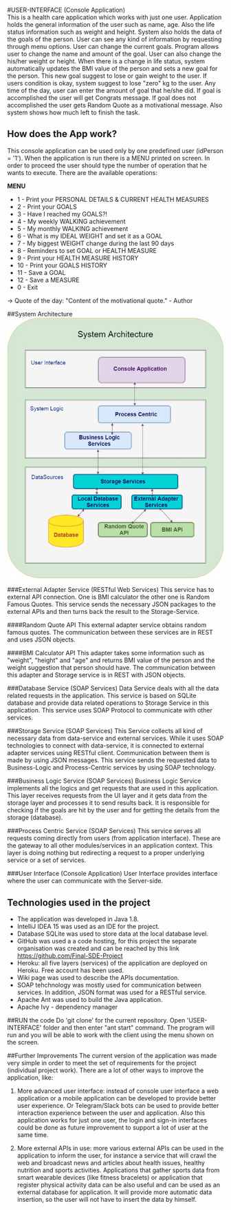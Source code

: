 ﻿#USER-INTERFACE (Console Application)     
This is a health care application which works with just one user. Application holds the general information of the user such as name, age. Also the life status information such as weight and height. System also holds the data of the goals of the person. User can see any kind of information by requesting through menu options. User can change the current goals. Program allows user to change the name and amount of the goal. User can also change the his/her weight or height. When there is a change in life status, system automatically updates the BMI value of the person and sets a new goal for the person. This new goal suggest to lose or gain weight to the user. If users condition is okay, system suggest to lose "zero" kg to the user. Any time of the day, user can enter the amount of goal that he/she did. If goal is accomplished the user will get Congrats message. If goal does not accomplished the user gets Random Quote as a motivational message. Also system shows how much left to finish the task.

## How does the App work?

This console application can be used only by one predefined user (idPerson = '1'). 
When the application is run there is a MENU printed on screen. In order to proceed the user should type the number of operation that he wants to execute. There are the available operations:

 **MENU**
     
* 1 - Print your PERSONAL DETAILS & CURRENT HEALTH MEASURES
* 2 - Print your GOALS
* 3 - Have I reached my GOALS?!
* 4 - My weekly WALKING achievement
* 5 - My monthly WALKING achievement
* 6 - What is my IDEAL WEIGHT and set it as a GOAL
* 7 - My biggest WEIGHT change during the last 90 days
* 8 - Reminders to set GOAL or HEALTH MEASURE
* 9 - Print your HEALTH MEASURE HISTORY
* 10 - Print your GOALS HISTORY
* 11 - Save a GOAL
* 12 - Save a MEASURE
* 0 - Exit

-> Quote of the day: "Content of the motivational quote." - Author

##System Architecture
![alt tag](https://github.com/Final-SDE-Project/USER-INTERFACE/blob/master/Architecture.png)

###External Adapter Service (RESTful Web Services)
This service has to external API connection. One is BMI calculator the other one is Random Famous Quotes. This service sends the necessary JSON packages to the external APIs and then turns back the result to the Storage-Service.

####Random Quote API
This external adapter service obtains random famous quotes. The communication between these services are in REST and uses JSON objects.

####BMI Calculator API
This adapter takes some information such as "weight", "height" and "age" and returns BMI value of the person and the weight suggestion that person should have. The communication between this adapter and Storage service is in REST with JSON objects.

###Database Service (SOAP Services)
Data Service deals with all the data related requests in the application. This service is based on SQLite database and provide data related operations to Storage Service in this application. This service uses SOAP Protocol to communicate with other services.

###Storage Service (SOAP Services)
This Service collects all kind of necessary data from data-service and external services. While it uses SOAP technologies to connect with data-service, it is connected to external adapter services using RESTful client. Communication between them is made by using JSON messages. This service sends the requested data to Business-Logic and Process-Centric services by using SOAP technology.

###Business Logic Service (SOAP Services)
Business Logic Service implements all the logics and get requests that are used in this application. This layer receives requests from the UI layer and it gets data from the storage layer and processes it to send results back. It is responsible for checking if the goals are hit by the user and for getting the details from the storage (database).

###Process Centric Service (SOAP Services)
This service serves all requests coming directly from users (from application interface). These are the gateway to all other modules/services in an application context. This layer is doing nothing but redirecting a request to a proper underlying service or a set of services.

###User Interface (Console Application)
User Interface provides interface where the user can communicate with the Server-side. 


## Technologies used in the project

* The application was developed in Java 1.8.
* IntelliJ IDEA 15 was used as an IDE for the project.
* Database SQLite was used to store data at the local database level.
* GitHub was used a a code hosting, for this project the separate organisation was created and can be reached by this link https://github.com/Final-SDE-Project 
* Heroku: all five layers (services) of the application are deployed on Heroku. Free account has been used. 
* Wiki page was used to describe the APIs documentation.
* SOAP tehchnology was mostly used for communication between services. In addition, JSON format was used for a RESTful service. 
* Apache Ant was used to build the Java application.
* Apache Ivy - dependency manager

##RUN the code
Do 'git clone' for the current repository. Open 'USER-INTERFACE' folder and then enter "ant start" command. The program will run and you will be able to work with the client using the menu shown on the screen.

##Further Improvements
The current version of the application was made very simple in order to meet the set of requirements for the project (individual project work). There are a lot of other ways to improve the application, like:

1) More advanced user interface: instead of console user interface a web application or a mobile application can be developed to provide better user experience. Or Telegram/Slack bots can be used to provide better interaction experience between the user and application. Also this application works for just one user, the login and sign-in interfaces could be done as future improvement to support a lot of user at the same time.

2) More external APIs in use: more various external APIs can be used in the application to inform the user, for instance a service that will crawl the web and broadcast news and articles about health issues, healthy nutrition and sports activities. Applications that gather sports data from smart wearable devices (like fitness bracelets) or application that register physical activity data can be also useful and can be used as an external database for application. It will provide more automatic data insertion, so the user will not have to insert the data by himself.
